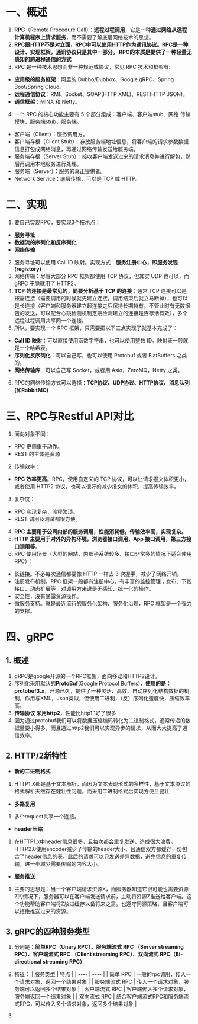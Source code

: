 # 一、概述
1. **RPC**（Remote Procedure Call）：**远程过程调用**，它是一种**通过网络从远程计算机程序上请求服务**，而不需要了解底层网络技术的思想。
2. **RPC跟HTTP不是对立面，RPC中可以使用HTTP作为通讯协议。RPC是一种设计、实现框架，通讯协议只是其中一部分。
RPC的本质是提供了一种轻量无感知的跨进程通信的方式**
3. RPC 是一种技术思想而非一种规范或协议，常见 RPC 技术和框架有:
- **应用级的服务框架**：阿里的 Dubbo/Dubbox、Google gRPC、Spring Boot/Spring Cloud。
- **远程通信协议**：RMI、Socket、SOAP(HTTP XML)、REST(HTTP JSON)。
- **通信框架**：MINA 和 Netty。
4. 一个 RPC 的核心功能主要有 5 个部分组成：客户端、客户端stub、网络
传输模块、服务端stub、服务端。
- 客户端（Client）：服务调用方。
- 客户端存根（Client Stub）：存放服务端地址信息，将客户端的请求参数数据信息打包成网络消息，再通过网络传输发送给服务端。
- 服务端存根（Server Stub）：接收客户端发送过来的请求消息并进行解包，然后再调用本地服务进行处理。
- 服务端（Server）：服务的真正提供者。
- Network Service：底层传输，可以是 TCP 或 HTTP。

# 二、实现
1. 要自己实现RPC，要实现3个技术点：
- **服务寻址**
- **数据流的序列化和反序列化**
- **网络传输**
2. 服务寻址可以使用 Call ID 映射。实现方式：**服务注册中心，即服务发现(registory)**
3. 网络传输：尽管大部分 RPC 框架都使用 TCP 协议，但其实 UDP 也可以，而 gRPC 干脆就用了 HTTP2。
4. **TCP 的连接是最常见的，简要分析基于 TCP 的连接**：通常 TCP 连接可以是按需连接（需要调用的时候就先建立连接，调用结束后就立马断掉），也可以是长连接（客户端和服务器建立起连接之后保持长期持有，不管此时有无数据包的发送，可以配合心跳检测机制定期检测建立的连接是否存活有效），多个远程过程调用共享同一个连接。
5. 所以，要实现一个 RPC 框架，只需要把以下三点实现了就基本完成了：
- **Call ID 映射**：可以直接使用函数字符串，也可以使用整数 ID。映射表一般就是一个哈希表。
- **序列化反序列化**：可以自己写，也可以使用 Protobuf 或者 FlatBuffers 之类的。
- **网络传输库**：可以自己写 Socket，或者用 Asio，ZeroMQ，Netty 之类。
6. RPC的网络传输方式可以选择：**TCP协议、UDP协议、HTTP协议、消息队列(如RabbitMQ)**

# 三、RPC与Restful API对比
1. 面向对象不同：
- RPC 更侧重于动作。
- REST 的主体是资源
2. 传输效率：
- **RPC 效率更高**。RPC，使用自定义的 TCP 协议，可以让请求报文体积更小，或者使用 HTTP2 协议，也可以很好的减少报文的体积，提高传输效率。
3. 复杂度：
- RPC 实现复杂，流程繁琐。
- REST 调用及测试都很方便。
4. **RPC 主要用于公司内部的服务调用，性能消耗低，传输效率高，实现复杂。**
5. **HTTP 主要用于对外的异构环境，浏览器接口调用，App 接口调用，第三方接口调用等**。
6. RPC 使用场景（大型的网站，内部子系统较多、接口非常多的情况下适合使用 RPC）：
- 长链接。不必每次通信都要像 HTTP 一样去 3 次握手，减少了网络开销。
- 注册发布机制。RPC 框架一般都有注册中心，有丰富的监控管理；发布、下线接口、动态扩展等，对调用方来说是无感知、统一化的操作。
- 安全性，没有暴露资源操作。
- 微服务支持。就是最近流行的服务化架构、服务化治理，RPC 框架是一个强力的支撑。

# 四、gRPC

## 1. 概述
1. gRPC是google开源的一个RPC框架，面向移动和HTTP2设计。
2. 序列化采用默认的**ProtoBuf**(Google Protocol Buffers)，**使用的是：protobuf3.x**，开源已久，提供了一种灵活、高效、自动序列化结构数据的机制，作用与XML，Json类似，但使用二进制，（反）序列化速度快，压缩效率高。
3. **传输协议 采用http2**，性能比http1.1好了很多
4. 因为通过protobuf我们可以将数据压缩编码转化为二进制格式，通常传递的数据量要小得多，而且通过http2我们可以实现异步的请求，从而大大提高了通信效率。

## 2. HTTP/2新特性
- **新的二进制格式**
1. HTTP1.X都是基于文本解析，而因为文本表现形式的多样性，基于文本协议的格式解析天然存在健壮性问题。而采用二进制格式后实现方便且健壮
- **多路复用**
1. 多个request共享一个连接。
- **header压缩**
1. 在HTTP1.x中header信息很多，且每次都会重复发送，造成很大浪费。HTTP2.0使用encoder减少了传输的header大小，且通信双方都缓存一份包含了header信息的表，此后的请求可以只发送差异数据，避免信息的重复传输，进一步减少需要传输的内容大小。
- **服务推送**
1. 主要的思想是：当一个客户端请求资源X，而服务器知道它很可能也需要资源Z的情况下，服务器可以在客户端发送请求前，主动将资源Z推送给客户端。这个功能帮助客户端将Z放进缓存以备将来之需。也遵守同源策略，且客户端可以拒绝推送过来的资源。

## 3. gRPC的四种服务类型
1. 分别是：**简单RPC（Unary RPC）、服务端流式 RPC （Server streaming RPC）、客户端流式 RPC （Client streaming RPC）、双向流式 RPC（Bi-directional streaming RPC）**

2. 特征：
|   服务类型   |  特点    |
| ---- | ---- |
|  简单 RPC    |   一般的rpc调用，传入一个请求对象，返回一个结果对象   |
| 服务端流式 RPC     |   传入一个请求对象，服务端可以返回多个结果对象   |
|  客户端流式 RPC    |   客户端传入多个请求对象，服务端返回一个结果对象   |
|   双向流式 RPC   |   结合客户端流式RPC和服务端流式RPC，可以传入多个请求对象，返回多个结果对象   |
3. 
